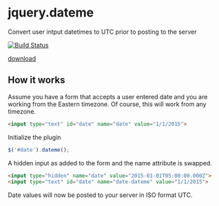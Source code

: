 # jquery.dateme

Convert user intput datetimes to UTC prior to posting to the server

[![Build Status](https://travis-ci.org/rwhitmire/jquery.dateme.svg)](https://travis-ci.org/rwhitmire/jquery.dateme)

[download](https://raw.githubusercontent.com/rwhitmire/jquery.dateme/master/jquery.dateme.js)

## How it works

Assume you have a form that accepts a user entered date and you are working from the Eastern timezone. Of course, this will work from any timezone.

``` html
<input type="text" id="date" name="date" value="1/1/2015">
```

Initialize the plugin

``` javascript
$('#date').dateme();
```

A hidden input as added to the form and the name attribute is swapped.

```html
<input type="hidden" name="date" value="2015-01-01T05:00:00.000Z">
<input type="text" id="date" name="date-dateme" value="1/1/2015">
```

Date values will now be posted to your server in ISO format UTC.
